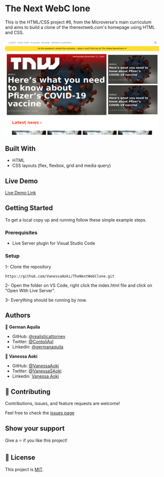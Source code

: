# The Next WebC lone

This is the HTML/CSS project #6, from the Microverse's main curriculum and aims to build a clone of the thenextweb.com's homepage using HTML and CSS. 

![screenshot](./assets/img/screenshot.png)

## Built With

- HTML 
- CSS layouts (flex, flexbox, grid and media query)

## Live Demo

[Live Demo Link](https://raw.githack.com/VanessaAoki/TheNextWebClone/feature/index.html) 

## Getting Started

To get a local copy up and running follow these simple example steps.

### Prerequisites

- Live Server plugin for Visual Studio Code 

### Setup

1- Clone the repository
```
https://github.com/VanessaAoki/TheNextWebClone.git
```

2- Open the folder on VS Code, right click the index.html file and click on "Open With Live Server".

3- Everything should be running by now. 


## Authors

👤 **German Aquila** 
- GitHub: [@realisticattorney](https://github.com/realisticattorney) 
- Twitter: [@ContoliAxl](https://www.twitter.com/contoliaxl)
- Linkedin: [@germanaquila](https://www.linkedin.com/in/german-aquila-55a9171b5/)  

👤 **Vanessa Aoki**

- GitHub: [@VanessaAoki](https://github.com/VanessaAoki)
- Twitter: [@VanessaSAoki](https://twitter.com/VanessaSAoki)
- Linkedin: [Vanessa Aoki](https://www.linkedin.com/in/vanessasaoki/)

## 🤝 Contributing

Contributions, issues, and feature requests are welcome!

Feel free to check the [issues page](https://github.com/VanessaAoki/TheNextWebClone/issues)

## Show your support

Give a ⭐️ if you like this project!

## 📝 License

This project is [MIT](./LICENSE).


